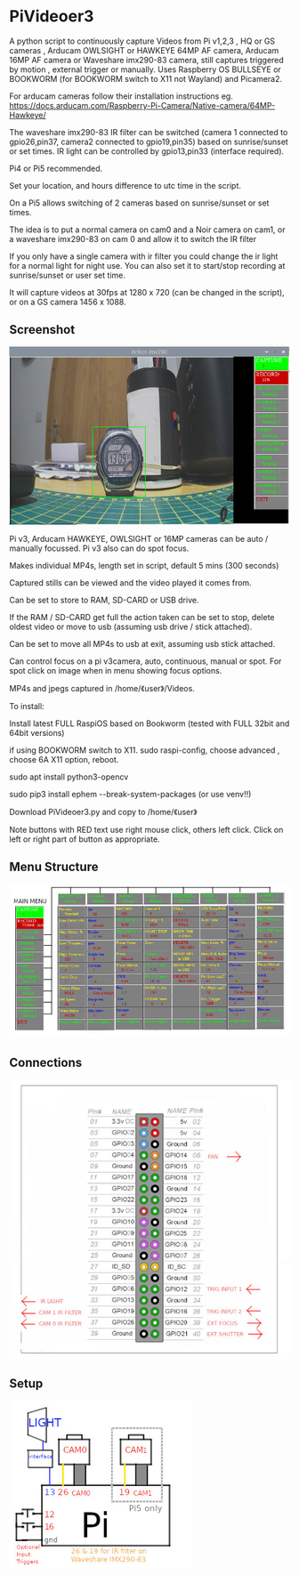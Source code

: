 # PiVideoer3


A python script to continuously capture Videos from Pi v1,2,3 , HQ or GS cameras , Arducam OWLSIGHT or HAWKEYE 64MP AF camera, Arducam 16MP AF camera or Waveshare imx290-83 camera, still captures triggered by motion , external trigger or manually. 
Uses Raspberry OS BULLSEYE or BOOKWORM (for BOOKWORM switch to X11 not Wayland) and Picamera2.

For arducam cameras follow their installation instructions eg. https://docs.arducam.com/Raspberry-Pi-Camera/Native-camera/64MP-Hawkeye/

The waveshare imx290-83 IR filter can be switched (camera 1 connected to gpio26,pin37, camera2 connected to gpio19,pin35) based on sunrise/sunset or set times. IR light can be controlled by gpio13,pin33 (interface required). 

Pi4 or Pi5 recommended.

Set your location, and hours difference to utc time in the script.

On a Pi5 allows switching of 2 cameras based on sunrise/sunset or set times.

The idea is to put a normal camera on cam0 and a Noir camera on cam1, or a waveshare imx290-83 on cam 0 and allow it to switch the IR filter

If you only have a single camera with ir filter you could change the ir light for a normal light for night use. You can also set it to start/stop recording at sunrise/sunset or user set time.

It will capture videos at 30fps at 1280 x 720 (can be changed in the script), or on a GS camera 1456 x 1088.

## Screenshot

![screenshot](screenshot.jpg)

Pi v3, Arducam HAWKEYE, OWLSIGHT or 16MP cameras can be auto / manually focussed. Pi v3 also can do spot focus.

Makes individual MP4s, length set in script, default 5 mins (300 seconds)

Captured stills can be viewed and the video played it comes from.

Can be set to store to RAM, SD-CARD or USB drive.

If the RAM / SD-CARD get full the action taken can be set to stop, delete oldest video or move to usb (assuming usb drive / stick attached).

Can be set to move all MP4s to usb at exit, assuming usb stick attached.

Can control focus on a pi v3camera, auto, continuous,  manual or spot. For spot click on image when in menu showing focus options.

MP4s and jpegs captured in /home/《user》/Videos. 

To install:

Install latest FULL RaspiOS based on Bookworm (tested with FULL 32bit and 64bit versions)

if using BOOKWORM switch to X11. sudo raspi-config, choose advanced , choose 6A X11 option, reboot.

sudo apt install python3-opencv

sudo pip3 install ephem --break-system-packages (or use venv!!)

Download PiVideoer3.py and copy to /home/《user》

Note buttons with RED text use right mouse click, others left click. Click on left or right part of button as appropriate.

## Menu Structure

![Menu Structure](menu_structure.jpg)

## Connections

![connections](CONNECTIONS.jpg)

## Setup

![Setup](setup.jpg)

